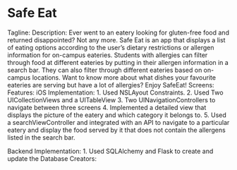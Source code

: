 # Safe Eat
Tagline:
Description: Ever went to an eatery looking for gluten-free food and returned disappointed? Not any more. Safe Eat is an app that displays a list of eating options according to the user’s dietary restrictions or allergen information for on-campus eateries. Students with allergies can filter through food at different eateries by putting in their allergen information in a search bar. They can also filter through different eateries based on on-campus locations. Want to know more about what dishes your favourite eateries are serving but have a lot of allergies? Enjoy SafeEat!
Screens: Features:
iOS Implementation: 1. Used NSLAyout Constraints. 
                    2. Used Two UICollectionViews and a UITableView 
                    3. Two UINavigationControllers to navigate between three screens
                    4. Implemented a detailed view that displays the picture of the eatery and which category it belongs to.
                    5. Used a searchViewController and integrated with an API to navigate to a particular eatery and display 
                     the food served by it that does not contain the allergens listed in the search bar.
                    
Backend Implementation: 1. Used SQLAlchemy and Flask to create and update the Database
Creators:

